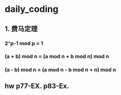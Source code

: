 # daily_coding

## 1. 费马定理
### 2^p-1 mod p = 1
### (a + b) mod n = (a mod n + b mod n) mod n
### (a - b) mod n = (a mod n - b mod n + n) mod n

## hw p77-EX. p83-Ex.

